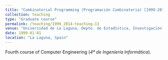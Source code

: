 ```yaml
---
title: "Combinatorial Programming (Programación Combinatoria) [1999-2014]"
collection: teaching
type: "Graduate course"
permalink: /teaching/1999_2014-teaching-13
venue: "Universidad de La Laguna, Depto. de Estadística, Investigación Operativa y Computación"
date: 1999-01-01
location: "La Laguna, Spain"
---
```

Fourth course of Computer Engineering (_4º de Ingeniería Informática_).